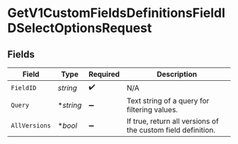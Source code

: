 # GetV1CustomFieldsDefinitionsFieldIDSelectOptionsRequest


## Fields

| Field                                                        | Type                                                         | Required                                                     | Description                                                  |
| ------------------------------------------------------------ | ------------------------------------------------------------ | ------------------------------------------------------------ | ------------------------------------------------------------ |
| `FieldID`                                                    | *string*                                                     | :heavy_check_mark:                                           | N/A                                                          |
| `Query`                                                      | **string*                                                    | :heavy_minus_sign:                                           | Text string of a query for filtering values.                 |
| `AllVersions`                                                | **bool*                                                      | :heavy_minus_sign:                                           | If true, return all versions of the custom field definition. |